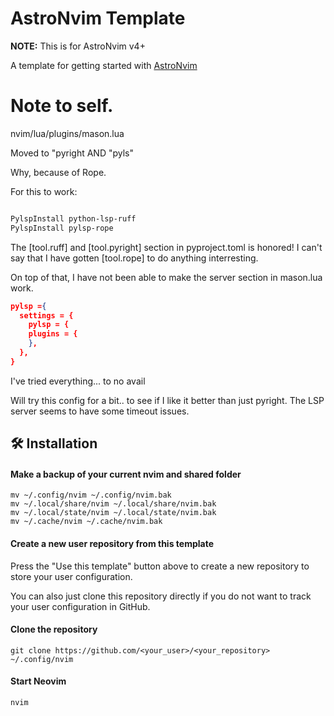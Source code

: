 # AstroNvim Template

**NOTE:** This is for AstroNvim v4+

A template for getting started with [AstroNvim](https://github.com/AstroNvim/AstroNvim)

# Note to self.

nvim/lua/plugins/mason.lua

Moved to "pyright AND "pyls"

Why, because of Rope.

For this to work:

```sh

PylspInstall python-lsp-ruff
PylspInstall pylsp-rope

```

The [tool.ruff] and [tool.pyright] section in pyproject.toml is honored!
I can't say that I have gotten [tool.rope] to do anything interresting.

On top of that, I have not been able to make the server section in mason.lua work.

```json
pylsp ={
  settings = {
    pylsp = {
    plugins = {
    },
  },
}
```

I've tried everything... to no avail

Will try this config for a bit.. to see if I like it better than just pyright. The LSP server seems to have some timeout issues.

## 🛠️ Installation

#### Make a backup of your current nvim and shared folder

```shell
mv ~/.config/nvim ~/.config/nvim.bak
mv ~/.local/share/nvim ~/.local/share/nvim.bak
mv ~/.local/state/nvim ~/.local/state/nvim.bak
mv ~/.cache/nvim ~/.cache/nvim.bak
```

#### Create a new user repository from this template

Press the "Use this template" button above to create a new repository to store your user configuration.

You can also just clone this repository directly if you do not want to track your user configuration in GitHub.

#### Clone the repository

```shell
git clone https://github.com/<your_user>/<your_repository> ~/.config/nvim
```

#### Start Neovim

```shell
nvim
```
